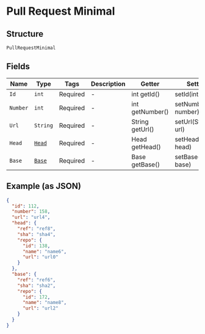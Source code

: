 
# Pull Request Minimal

## Structure

`PullRequestMinimal`

## Fields

| Name | Type | Tags | Description | Getter | Setter |
|  --- | --- | --- | --- | --- | --- |
| `Id` | `int` | Required | - | int getId() | setId(int id) |
| `Number` | `int` | Required | - | int getNumber() | setNumber(int number) |
| `Url` | `String` | Required | - | String getUrl() | setUrl(String url) |
| `Head` | [`Head`](../../doc/models/head.md) | Required | - | Head getHead() | setHead(Head head) |
| `Base` | [`Base`](../../doc/models/base.md) | Required | - | Base getBase() | setBase(Base base) |

## Example (as JSON)

```json
{
  "id": 112,
  "number": 158,
  "url": "url4",
  "head": {
    "ref": "ref8",
    "sha": "sha4",
    "repo": {
      "id": 138,
      "name": "name6",
      "url": "url0"
    }
  },
  "base": {
    "ref": "ref6",
    "sha": "sha2",
    "repo": {
      "id": 172,
      "name": "name8",
      "url": "url2"
    }
  }
}
```

